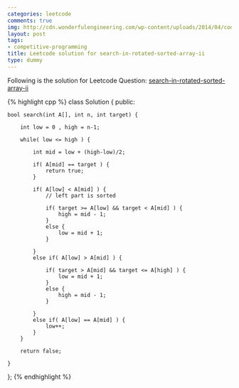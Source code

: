 ```yaml
---
categories: leetcode
comments: true
img: http://cdn.wonderfulengineering.com/wp-content/uploads/2014/04/code-wallpaper-6.png
layout: post
tags:
- competitive-programming
title: Leetcode solution for search-in-rotated-sorted-array-ii
type: dummy
---
```


Following is the solution for Leetcode Question: [search-in-rotated-sorted-array-ii](https://leetcode.com/problems/search-in-rotated-sorted-array-ii/)

{% highlight cpp %}
class Solution {
public:

    bool search(int A[], int n, int target) {
        
        int low = 0 , high = n-1;
        
        while( low <= high ) {
            
            int mid = low + (high-low)/2;
            
            if( A[mid] == target ) {
                return true;
            }
            
            if( A[low] < A[mid] ) {
                // left part is sorted
                
                if( target >= A[low] && target < A[mid] ) {
                    high = mid - 1;
                }
                else {
                    low = mid + 1;
                }
                
            }
            else if( A[low] > A[mid] ) {
                
                if( target > A[mid] && target <= A[high] ) {
                    low = mid + 1;
                }
                else {
                    high = mid - 1;
                }
                
            }
            else if( A[low] == A[mid] ) {
                low++;
            }
        }
        
        return false;
        
    }
};
{% endhighlight %}